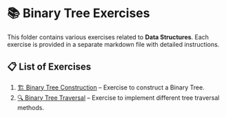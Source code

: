# 📚 Binary Tree Exercises

This folder contains various exercises related to **Data Structures**. Each exercise is provided in a separate markdown file with detailed instructions.

## 📋 List of Exercises
1. [🏗 Binary Tree Construction](binarytrees/tree-construction.md) – Exercise to construct a Binary Tree.
2. [🔍 Binary Tree Traversal](binarytrees/tree-traverse.md) – Exercise to implement different tree traversal methods.
